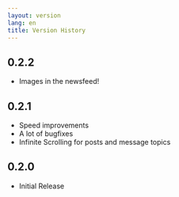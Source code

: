```yaml
---
layout: version
lang: en
title: Version History
---
```


## 0.2.2

* Images in the newsfeed!

## 0.2.1

* Speed improvements
* A lot of bugfixes
* Infinite Scrolling for posts and message topics

## 0.2.0

* Initial Release
